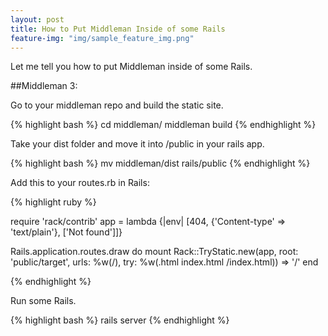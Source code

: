 ```yaml
---
layout: post
title: How to Put Middleman Inside of some Rails
feature-img: "img/sample_feature_img.png"
---
```


Let me tell you how to put Middleman inside of some Rails.

##Middleman 3:

Go to your middleman repo and build the static site.

{% highlight bash %}
cd middleman/
middleman build
{% endhighlight %}

Take your dist folder and move it into /public in your rails app.

{% highlight bash %}
mv middleman/dist rails/public
{% endhighlight %}

Add this to your routes.rb in Rails:

{% highlight ruby %}

require 'rack/contrib'
app = lambda {|env| [404, {'Content-type' => 'text/plain'}, ['Not found']]}

Rails.application.routes.draw do
  mount Rack::TryStatic.new(app, root: 'public/target', urls: %w(/), try: %w(.html index.html /index.html)) => '/'
end

{% endhighlight %}

Run some Rails.

{% highlight bash %}
rails server
{% endhighlight %}